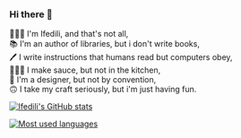 ### Hi there 👋

🤵🏽‍♂️  I'm Ifedili, and that's not all,  
📚   I'm an author of libraries, but i don't write books,  
🖊   I write instructions that humans read but computers obey,  
👨🏽‍🍳   I make sauce, but not in the kitchen,  
🎨   I'm a designer, but not by convention,  
🙃   I take my craft seriously, but i'm just having fun.

[![Ifedili's GitHub stats](https://github-readme-stats.vercel.app/api?username=saucecodee&count_private=true&show_icons=true&theme=gotham&line_height=27)](https://github.com/murewaashiru/github-readme-stats)

[![Most used languages ](https://github-readme-stats.vercel.app/api/top-langs/?username=saucecodee&theme=gotham&count_private=true&line_height=27)](https://github.com/anuraghazra/github-readme-stats)
